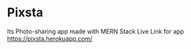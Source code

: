 # Pixsta
Its Photo-sharing app made with MERN Stack
Live Link for app
https://pixsta.herokuapp.com/
